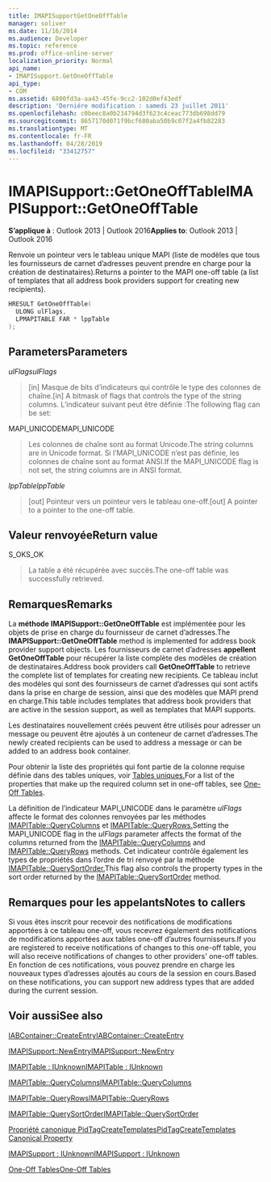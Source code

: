 ```yaml
---
title: IMAPISupportGetOneOffTable
manager: soliver
ms.date: 11/16/2014
ms.audience: Developer
ms.topic: reference
ms.prod: office-online-server
localization_priority: Normal
api_name:
- IMAPISupport.GetOneOffTable
api_type:
- COM
ms.assetid: 6800fd3a-aa43-45fe-9cc2-102d0ef43edf
description: 'Derniére modification : samedi 23 juillet 2011'
ms.openlocfilehash: c0beec8a0b234794d3f623c4ceac773db698dd79
ms.sourcegitcommit: 8657170d071f9bcf680aba50b9c07f2a4fb82283
ms.translationtype: MT
ms.contentlocale: fr-FR
ms.lasthandoff: 04/28/2019
ms.locfileid: "33412757"
---
```

# <a name="imapisupportgetoneofftable"></a><span data-ttu-id="eab94-103">IMAPISupport::GetOneOffTable</span><span class="sxs-lookup"><span data-stu-id="eab94-103">IMAPISupport::GetOneOffTable</span></span>

  
  
<span data-ttu-id="eab94-104">**S’applique à** : Outlook 2013 | Outlook 2016</span><span class="sxs-lookup"><span data-stu-id="eab94-104">**Applies to**: Outlook 2013 | Outlook 2016</span></span> 
  
<span data-ttu-id="eab94-105">Renvoie un pointeur vers le tableau unique MAPI (liste de modèles que tous les fournisseurs de carnet d’adresses peuvent prendre en charge pour la création de destinataires).</span><span class="sxs-lookup"><span data-stu-id="eab94-105">Returns a pointer to the MAPI one-off table (a list of templates that all address book providers support for creating new recipients).</span></span>
  
```cpp
HRESULT GetOneOffTable(
  ULONG ulFlags,
  LPMAPITABLE FAR * lppTable
);
```

## <a name="parameters"></a><span data-ttu-id="eab94-106">Parameters</span><span class="sxs-lookup"><span data-stu-id="eab94-106">Parameters</span></span>

 <span data-ttu-id="eab94-107">_ulFlags_</span><span class="sxs-lookup"><span data-stu-id="eab94-107">_ulFlags_</span></span>
  
> <span data-ttu-id="eab94-108">[in] Masque de bits d’indicateurs qui contrôle le type des colonnes de chaîne.</span><span class="sxs-lookup"><span data-stu-id="eab94-108">[in] A bitmask of flags that controls the type of the string columns.</span></span> <span data-ttu-id="eab94-109">L’indicateur suivant peut être définie :</span><span class="sxs-lookup"><span data-stu-id="eab94-109">The following flag can be set:</span></span>
    
<span data-ttu-id="eab94-110">MAPI_UNICODE</span><span class="sxs-lookup"><span data-stu-id="eab94-110">MAPI_UNICODE</span></span> 
  
> <span data-ttu-id="eab94-111">Les colonnes de chaîne sont au format Unicode.</span><span class="sxs-lookup"><span data-stu-id="eab94-111">The string columns are in Unicode format.</span></span> <span data-ttu-id="eab94-112">Si l’MAPI_UNICODE n’est pas définie, les colonnes de chaîne sont au format ANSI.</span><span class="sxs-lookup"><span data-stu-id="eab94-112">If the MAPI_UNICODE flag is not set, the string columns are in ANSI format.</span></span>
    
 <span data-ttu-id="eab94-113">_lppTable_</span><span class="sxs-lookup"><span data-stu-id="eab94-113">_lppTable_</span></span>
  
> <span data-ttu-id="eab94-114">[out] Pointeur vers un pointeur vers le tableau one-off.</span><span class="sxs-lookup"><span data-stu-id="eab94-114">[out] A pointer to a pointer to the one-off table.</span></span>
    
## <a name="return-value"></a><span data-ttu-id="eab94-115">Valeur renvoyée</span><span class="sxs-lookup"><span data-stu-id="eab94-115">Return value</span></span>

<span data-ttu-id="eab94-116">S_OK</span><span class="sxs-lookup"><span data-stu-id="eab94-116">S_OK</span></span> 
  
> <span data-ttu-id="eab94-117">La table a été récupérée avec succès.</span><span class="sxs-lookup"><span data-stu-id="eab94-117">The one-off table was successfully retrieved.</span></span>
    
## <a name="remarks"></a><span data-ttu-id="eab94-118">Remarques</span><span class="sxs-lookup"><span data-stu-id="eab94-118">Remarks</span></span>

<span data-ttu-id="eab94-119">La **méthode IMAPISupport::GetOneOffTable** est implémentée pour les objets de prise en charge du fournisseur de carnet d’adresses.</span><span class="sxs-lookup"><span data-stu-id="eab94-119">The **IMAPISupport::GetOneOffTable** method is implemented for address book provider support objects.</span></span> <span data-ttu-id="eab94-120">Les fournisseurs de carnet d’adresses **appellent GetOneOffTable** pour récupérer la liste complète des modèles de création de destinataires.</span><span class="sxs-lookup"><span data-stu-id="eab94-120">Address book providers call **GetOneOffTable** to retrieve the complete list of templates for creating new recipients.</span></span> <span data-ttu-id="eab94-121">Ce tableau inclut des modèles qui sont des fournisseurs de carnet d’adresses qui sont actifs dans la prise en charge de session, ainsi que des modèles que MAPI prend en charge.</span><span class="sxs-lookup"><span data-stu-id="eab94-121">This table includes templates that address book providers that are active in the session support, as well as templates that MAPI supports.</span></span> 
  
<span data-ttu-id="eab94-122">Les destinataires nouvellement créés peuvent être utilisés pour adresser un message ou peuvent être ajoutés à un conteneur de carnet d’adresses.</span><span class="sxs-lookup"><span data-stu-id="eab94-122">The newly created recipients can be used to address a message or can be added to an address book container.</span></span>
  
<span data-ttu-id="eab94-123">Pour obtenir la liste des propriétés qui font partie de la colonne requise définie dans des tables uniques, voir [Tables uniques.](one-off-tables.md)</span><span class="sxs-lookup"><span data-stu-id="eab94-123">For a list of the properties that make up the required column set in one-off tables, see [One-Off Tables](one-off-tables.md).</span></span>
  
<span data-ttu-id="eab94-124">La définition de l’indicateur MAPI_UNICODE dans le paramètre _ulFlags_ affecte le format des colonnes renvoyées par les méthodes [IMAPITable::QueryColumns](imapitable-querycolumns.md) et [IMAPITable::QueryRows.](imapitable-queryrows.md)</span><span class="sxs-lookup"><span data-stu-id="eab94-124">Setting the MAPI_UNICODE flag in the  _ulFlags_ parameter affects the format of the columns returned from the [IMAPITable::QueryColumns](imapitable-querycolumns.md) and [IMAPITable::QueryRows](imapitable-queryrows.md) methods.</span></span> <span data-ttu-id="eab94-125">Cet indicateur contrôle également les types de propriétés dans l’ordre de tri renvoyé par la méthode [IMAPITable::QuerySortOrder.](imapitable-querysortorder.md)</span><span class="sxs-lookup"><span data-stu-id="eab94-125">This flag also controls the property types in the sort order returned by the [IMAPITable::QuerySortOrder](imapitable-querysortorder.md) method.</span></span> 
  
## <a name="notes-to-callers"></a><span data-ttu-id="eab94-126">Remarques pour les appelants</span><span class="sxs-lookup"><span data-stu-id="eab94-126">Notes to callers</span></span>

<span data-ttu-id="eab94-127">Si vous êtes inscrit pour recevoir des notifications de modifications apportées à ce tableau one-off, vous recevrez également des notifications de modifications apportées aux tables one-off d’autres fournisseurs.</span><span class="sxs-lookup"><span data-stu-id="eab94-127">If you are registered to receive notifications of changes to this one-off table, you will also receive notifications of changes to other providers' one-off tables.</span></span> <span data-ttu-id="eab94-128">En fonction de ces notifications, vous pouvez prendre en charge les nouveaux types d’adresses ajoutés au cours de la session en cours.</span><span class="sxs-lookup"><span data-stu-id="eab94-128">Based on these notifications, you can support new address types that are added during the current session.</span></span>
  
## <a name="see-also"></a><span data-ttu-id="eab94-129">Voir aussi</span><span class="sxs-lookup"><span data-stu-id="eab94-129">See also</span></span>



[<span data-ttu-id="eab94-130">IABContainer::CreateEntry</span><span class="sxs-lookup"><span data-stu-id="eab94-130">IABContainer::CreateEntry</span></span>](iabcontainer-createentry.md)
  
[<span data-ttu-id="eab94-131">IMAPISupport::NewEntry</span><span class="sxs-lookup"><span data-stu-id="eab94-131">IMAPISupport::NewEntry</span></span>](imapisupport-newentry.md)
  
[<span data-ttu-id="eab94-132">IMAPITable : IUnknown</span><span class="sxs-lookup"><span data-stu-id="eab94-132">IMAPITable : IUnknown</span></span>](imapitableiunknown.md)
  
[<span data-ttu-id="eab94-133">IMAPITable::QueryColumns</span><span class="sxs-lookup"><span data-stu-id="eab94-133">IMAPITable::QueryColumns</span></span>](imapitable-querycolumns.md)
  
[<span data-ttu-id="eab94-134">IMAPITable::QueryRows</span><span class="sxs-lookup"><span data-stu-id="eab94-134">IMAPITable::QueryRows</span></span>](imapitable-queryrows.md)
  
[<span data-ttu-id="eab94-135">IMAPITable::QuerySortOrder</span><span class="sxs-lookup"><span data-stu-id="eab94-135">IMAPITable::QuerySortOrder</span></span>](imapitable-querysortorder.md)
  
[<span data-ttu-id="eab94-136">Propriété canonique PidTagCreateTemplates</span><span class="sxs-lookup"><span data-stu-id="eab94-136">PidTagCreateTemplates Canonical Property</span></span>](pidtagcreatetemplates-canonical-property.md)
  
[<span data-ttu-id="eab94-137">IMAPISupport : IUnknown</span><span class="sxs-lookup"><span data-stu-id="eab94-137">IMAPISupport : IUnknown</span></span>](imapisupportiunknown.md)


[<span data-ttu-id="eab94-138">One-Off Tables</span><span class="sxs-lookup"><span data-stu-id="eab94-138">One-Off Tables</span></span>](one-off-tables.md)

